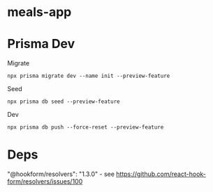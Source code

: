 # meals-app

# Prisma Dev

Migrate

```
npx prisma migrate dev --name init --preview-feature
```

Seed

```
npx prisma db seed --preview-feature
```

Dev

```
npx prisma db push --force-reset --preview-feature
```

# Deps

"@hookform/resolvers": "1.3.0" - see https://github.com/react-hook-form/resolvers/issues/100
